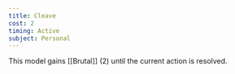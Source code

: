```yaml
---
title: Cleave
cost: 2
timing: Active
subject: Personal
---
```

This model gains [[Brutal]] (2) until the current action is resolved.